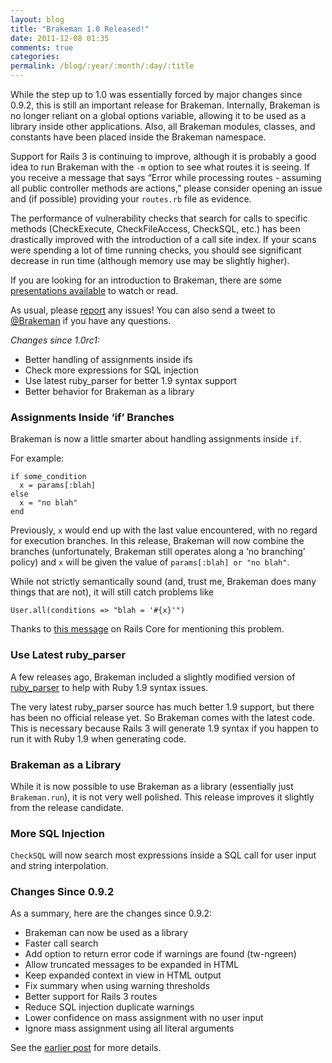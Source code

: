 ```yaml
---
layout: blog
title: "Brakeman 1.0 Released!"
date: 2011-12-08 01:35
comments: true
categories: 
permalink: /blog/:year/:month/:day/:title
---
```



<p>While the step up to 1.0 was essentially forced by major changes since 0.9.2, this is still an important release for Brakeman. Internally, Brakeman is no longer reliant on a global options variable, allowing it to be used as a library inside other applications. Also, all Brakeman modules, classes, and constants have been placed inside the Brakeman namespace.</p>

<p>Support for Rails 3 is continuing to improve, although it is probably a good idea to run Brakeman with the <code>-m</code> option to see what routes it is seeing. If you receive a message that says &#8220;Error while processing routes - assuming all public controller methods are actions,&#8221; please consider opening an issue and (if possible) providing your <code>routes.rb</code> file as evidence.</p>

<p>The performance of vulnerability checks that search for calls to specific methods (CheckExecute, CheckFileAccess, CheckSQL, etc.) has been drastically improved with the introduction of a call site index. If your scans were spending a lot of time running checks, you should see significant decrease in run time (although memory use may be slightly higher).</p>

<p>If you are looking for an introduction to Brakeman, there are some <a href="http://brakemanscanner.org/docs/presentations/">presentations available</a> to watch or read.</p>

<p>As usual, please <a href="https://github.com/presidentbeef/brakeman/issues">report</a> any issues! You can also send a tweet to <a href="http://twitter.com/brakeman">@Brakeman</a> if you have any questions.</p>

<p><em>Changes since 1.0rc1:</em></p>

<ul>
<li>Better handling of assignments inside ifs</li>
<li>Check more expressions for SQL injection</li>
<li>Use latest ruby_parser for better 1.9 syntax support</li>
<li>Better behavior for Brakeman as a library</li>
</ul>


<h3>Assignments Inside &#8216;if&#8217; Branches</h3>

<p>Brakeman is now a little smarter about handling assignments inside <code>if</code>.</p>

<p>For example:</p>

<pre><code>if some_condition
  x = params[:blah]
else
  x = "no blah"
end
</code></pre>

<p>Previously, <code>x</code> would end up with the last value encountered, with no regard for execution branches. In this release, Brakeman will now combine the branches (unfortunately, Brakeman still operates along a &#8216;no branching&#8217; policy) and <code>x</code> will be given the value of <code>params[:blah] or "no blah"</code>.</p>

<p>While not strictly semantically sound (and, trust me, Brakeman does many things that are not), it will still catch problems like</p>

<pre><code>User.all(conditions =&gt; "blah = '#{x}'")
</code></pre>

<p>Thanks to <a href="http://osdir.com/ml/RubyonRails:Core/2011-11/msg00098.html">this message</a> on Rails Core for mentioning this problem.</p>

<h3>Use Latest ruby_parser</h3>

<p>A few releases ago, Brakeman included a slightly modified version of <a href="https://github.com/seattlerb/ruby_parser">ruby_parser</a> to help with Ruby 1.9 syntax issues.</p>

<p>The very latest ruby_parser source has much better 1.9 support, but there has been no official release yet. So Brakeman comes with the latest code. This is necessary because Rails 3 will generate 1.9 syntax if you happen to run it with Ruby 1.9 when generating code.</p>

<h3>Brakeman as a Library</h3>

<p>While it is now possible to use Brakeman as a library (essentially just <code>Brakeman.run</code>), it is not very well polished. This release improves it slightly from the release candidate.</p>

<h3>More SQL Injection</h3>

<p><code>CheckSQL</code> will now search most expressions inside a SQL call for user input and string interpolation.</p>

<h3>Changes Since 0.9.2</h3>

<p>As a summary, here are the changes since 0.9.2:</p>

<ul>
<li>Brakeman can now be used as a library</li>
<li>Faster call search</li>
<li>Add option to return error code if warnings are found (tw-ngreen)</li>
<li>Allow truncated messages to be expanded in HTML</li>
<li>Keep expanded context in view in HTML output</li>
<li>Fix summary when using warning thresholds</li>
<li>Better support for Rails 3 routes</li>
<li>Reduce SQL injection duplicate warnings</li>
<li>Lower confidence on mass assignment with no user input</li>
<li>Ignore mass assignment using all literal arguments</li>
</ul>


<p>See the <a href="http://brakemanscanner.org/blog/2011/12/05/brakeman-1-dot-0-release-candidate-available/">earlier post</a> for more details.</p>
